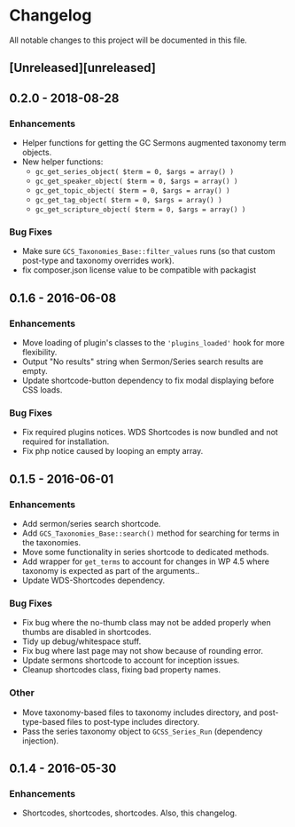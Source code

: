 # Changelog
All notable changes to this project will be documented in this file.

## [Unreleased][unreleased]

## 0.2.0 - 2018-08-28

### Enhancements

- Helper functions for getting the GC Sermons augmented taxonomy term objects.
- New helper functions: 
	- `gc_get_series_object( $term = 0, $args = array() )`
	- `gc_get_speaker_object( $term = 0, $args = array() )`
	- `gc_get_topic_object( $term = 0, $args = array() )`
	- `gc_get_tag_object( $term = 0, $args = array() )`
	- `gc_get_scripture_object( $term = 0, $args = array() )`

### Bug Fixes

- Make sure `GCS_Taxonomies_Base::filter_values` runs (so that custom post-type and taxonomy overrides work).
- fix composer.json license value to be compatible with packagist

## 0.1.6 - 2016-06-08

### Enhancements

* Move loading of plugin's classes to the `'plugins_loaded'` hook for more flexibility.
* Output "No results" string when Sermon/Series search results are empty.
* Update shortcode-button dependency to fix modal displaying before CSS loads.

### Bug Fixes

* Fix required plugins notices. WDS Shortcodes is now bundled and not required for installation.
* Fix php notice caused by looping an empty array.

## 0.1.5 - 2016-06-01

### Enhancements

* Add sermon/series search shortcode.
* Add `GCS_Taxonomies_Base::search()` method for searching for terms in the taxonomies.
* Move some functionality in series shortcode to dedicated methods.
* Add wrapper for `get_terms` to account for changes in WP 4.5 where taxonomy is expected as part of the arguments..
* Update WDS-Shortcodes dependency.

### Bug Fixes

* Fix bug where the no-thumb class may not be added properly when thumbs are disabled in shortcodes.
* Tidy up debug/whitespace stuff.
* Fix bug where last page may not show because of rounding error.
* Update sermons shortcode to account for inception issues.
* Cleanup shortcodes class, fixing bad property names.

### Other

* Move taxonomy-based files to taxonomy includes directory, and post-type-based files to post-type includes directory.
* Pass the series taxonomy object to `GCSS_Series_Run` (dependency injection).

## 0.1.4 - 2016-05-30

### Enhancements

* Shortcodes, shortcodes, shortcodes. Also, this changelog.
